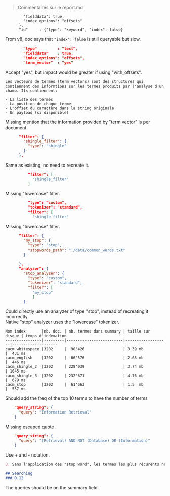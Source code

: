 > Commentaires sur le report.md

```
        "fielddata": true,   
        "index_options": "offsets"
      },
      "id"     : {"type": "keyword", "index": false}
```

From v8, doc says that `"index": false` is still queryable but slow.

```json
        "type"         : "text", 
        "fielddata"    : true,
        "index_options": "offsets",
        "term_vector"  : "yes"
```

Accept "yes", but impact would be greater if using "with_offsets".

```
Les vecteurs de termes (term vectors) sont des structures qui contiennent des informtions sur les termes produits par l'analyse d'un champ. Ils contiennent:

- La liste des termes
- La position de chaque terme
- L'offset du caractère dans la string originale
- Un payload (si disponible)
```

Missing mention that the information provided by "term vector" is per document.

```json
      "filter": {
        "shingle_filter": {
          "type": "shingle"
        }
      },
```

Same as existing, no need to recreate it.

```json
          "filter": [
            "shingle_filter"
          ]
```

Missing "lowercase" filter.

```json
          "type": "custom",
          "tokenizer": "standard",
          "filter": [
            "shingle_filter"
```

Missing "lowercase" filter.

```json
      "filter": { 
        "my_stop": { 
          "type": "stop", 
          "stopwords_path": "./data/common_words.txt" 
        } 
        
      }, 
      "analyzer": { 
        "stop_analyzer": { 
          "type": "custom", 
          "tokenizer": "standard", 
          "filter": [ 
            "my_stop" 
            ] 
        } 
```

Could directly use an analyzer of type "stop", instead of recreating it incorrectly.  
Native "stop" analyzer uses the "lowercase" tokenizer.

```
Nom index       |nb. doc. | nb. termes dans summary | taille sur disque | temps d'indexation
----------------|---------|-------------------------|-------------------|--------------------
cacm_whitespace |3202     |  90'426                 | 3.39 mb           |  431 ms
cacm_english    |3202     |  66'576                 | 2.63 mb           |  446 ms
cacm_shingle_2  |3202     | 228'039                 | 3.74 mb           | 1045 ms
cacm_shingle_3  |3202     | 232'671                 | 4.76 mb           |  679 ms
cacm_stop       |3202     |  61'663                 | 1.5  mb           |  557 ms
```

Should add the freq of the top 10 terms to have the number of terms

```json
    "query_string": {
      "query": "Information Retrieval"
    }
```

Missing escaped quote

```json
    "query_string": {
      "query": "(Retrieval) AND NOT (Database) OR (Information)"
    }
```

Use + and - notation.

```markdown
3. Sans l'application des "stop word", les termes les plus récurents ne change pas.

## Searching
### D.12
```

The queries should be on the summary field.
